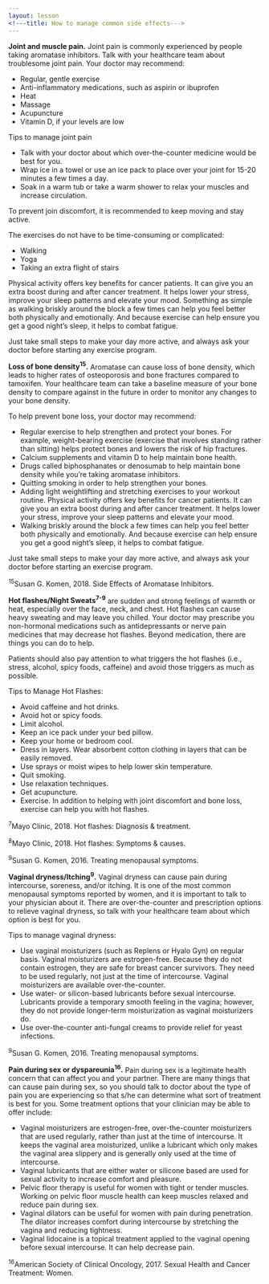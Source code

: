 ```yaml
---
layout: lesson
<!---title: How to manage common side effects--->
---
```


**Joint and muscle pain.** Joint pain is commonly experienced by people taking aromatase inhibitors. Talk with your healthcare team about troublesome joint pain. Your doctor may recommend:

* Regular, gentle exercise
* Anti-inflammatory medications, such as aspirin or ibuprofen
* Heat
* Massage
* Acupuncture
* Vitamin D, if your levels are low

Tips to manage joint pain

* Talk with your doctor about which over-the-counter medicine would be best for you.
* Wrap ice in a towel or use an ice pack to place over your joint for 15-20 minutes a few times a day. 
* Soak in a warm tub or take a warm shower to relax your muscles and increase circulation.

To prevent join discomfort, it is recommended to keep moving and stay active.

The exercises do not have to be time-consuming or complicated: 

* Walking
* Yoga
* Taking an extra flight of stairs 

Physical activity offers key benefits for cancer patients. It can give you an extra boost during and after cancer treatment. It helps lower your stress, improve your sleep patterns and elevate your mood. Something as simple as walking briskly around the block a few times can help you feel better both physically and emotionally. And because exercise can help ensure you get a good night’s sleep, it helps to combat fatigue.

Just take small steps to make your day more active, and always ask your doctor before starting any exercise program.

**Loss of bone density<sup>15</sup>.** Aromatase can cause loss of bone density, which leads to higher rates of osteoporosis and bone fractures compared to tamoxifen. Your healthcare team can take a baseline measure of your bone density to compare against in the future in order to monitor any changes to your bone density.

To help prevent bone loss, your doctor may recommend:

* Regular exercise to help strengthen and protect your bones. For example, weight-bearing exercise (exercise that involves standing rather than sitting) helps protect bones and lowers the risk of hip fractures.
* Calcium supplements and vitamin D to help maintain bone health.
* Drugs called biphosphanates or denosumab to help maintain bone density while you’re taking aromatase inhibitors.
* Quitting smoking in order to help strengthen your bones.
* Adding light weightlifting and stretching exercises to your workout routine. Physical activity offers key benefits for cancer patients. It can give you an extra boost during and after cancer treatment. It helps lower your stress, improve your sleep patterns and elevate your mood. 
* Walking briskly around the block a few times can help you feel better both physically and emotionally. And because exercise can help ensure you get a good night’s sleep, it helps to combat fatigue. 

Just take small steps to make your day more active, and always ask your doctor before starting an exercise program.

<sup>15</sup>Susan G. Komen, 2018. Side Effects of Aromatase Inhibitors.

**Hot flashes/Night Sweats<sup>7-9</sup>** are sudden and strong feelings of warmth or heat, especially over the face, neck, and chest. Hot flashes can cause heavy sweating and may leave you chilled. Your doctor may prescribe you non-hormonal medications such as antidepressants or nerve pain medicines that may decrease hot flashes. Beyond medication, there are things you can do to help.

Patients should also pay attention to what triggers the hot flashes (i.e., stress, alcohol, spicy foods, caffeine) and avoid those triggers as much as possible. 

Tips to Manage Hot Flashes: 

* Avoid caffeine and hot drinks.
* Avoid hot or spicy foods.
* Limit alcohol.
* Keep an ice pack under your bed pillow.
* Keep your home or bedroom cool.
* Dress in layers. Wear absorbent cotton clothing in layers that can be easily removed.
* Use sprays or moist wipes to help lower skin temperature.
* Quit smoking.
* Use relaxation techniques.
* Get acupuncture. 
* Exercise. In addition to helping with joint discomfort and bone loss, exercise can help you with hot flashes.

<sup>7</sup>Mayo Clinic, 2018. Hot flashes: Diagnosis & treatment.

<sup>8</sup>Mayo Clinic, 2018. Hot flashes: Symptoms & causes.

<sup>9</sup>Susan G. Komen, 2016. Treating menopausal symptoms.

**Vaginal dryness/Itching<sup>9</sup>.** Vaginal dryness can cause pain during intercourse, soreness, and/or itching. It is one of the most common menopausal symptoms reported by women, and it is important to talk to your physician about it. There are over-the-counter and prescription options to relieve vaginal dryness, so talk with your healthcare team about which option is best for you. 

Tips to manage vaginal dryness:

* Use vaginal moisturizers (such as Replens or Hyalo Gyn) on regular basis. Vaginal moisturizers are estrogen-free. Because they do not contain estrogen, they are safe for breast cancer survivors. They need to be used regularly, not just at the time of intercourse. Vaginal moisturizers are available over-the-counter.
* Use water- or silicon-based lubricants before sexual intercourse. Lubricants provide a temporary smooth feeling in the vagina; however, they do not provide longer-term moisturization as vaginal moisturizers do.
* Use over-the-counter anti-fungal creams to provide relief for yeast infections.

<sup>9</sup>Susan G. Komen, 2016. Treating menopausal symptoms.

**Pain during sex or dyspareunia<sup>16</sup>.** Pain during sex is a legitimate health concern that can affect you and your partner. There are many things that can cause pain during sex, so you should talk to doctor about the type of pain you are experiencing so that s/he can determine what sort of treatment is best for you. Some treatment options that your clinician may be able to offer include:

* Vaginal moisturizers are estrogen-free, over-the-counter moisturizers that are used regularly, rather than just at the time of intercourse. It keeps the vaginal area moisturized, unlike a lubricant which only makes the vaginal area slippery and is generally only used at the time of intercourse.
* Vaginal lubricants that are either water or silicone based are used for sexual activity to increase comfort and pleasure.
* Pelvic floor therapy is useful for women with tight or tender muscles. Working on pelvic floor muscle health can keep muscles relaxed and reduce pain during sex.
* Vaginal dilators can be useful for women with pain during penetration. The dilator increases comfort during intercourse by stretching the vagina and reducing tightness. 
* Vaginal lidocaine is a topical treatment applied to the vaginal opening before sexual intercourse. It can help decrease pain.

<sup>16</sup>American Society of Clinical Oncology, 2017. Sexual Health and Cancer Treatment: Women.


